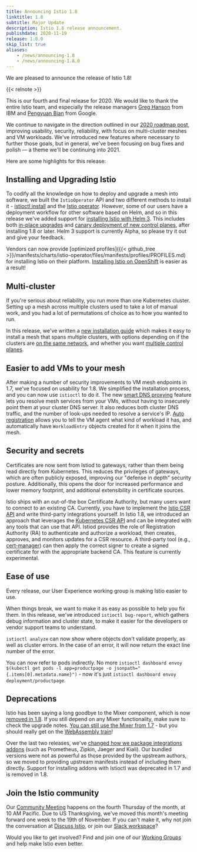 ```yaml
---
title: Announcing Istio 1.8
linktitle: 1.8
subtitle: Major Update
description: Istio 1.8 release announcement.
publishdate: 2020-11-19
release: 1.8.0
skip_list: true
aliases:
    - /news/announcing-1.8
    - /news/announcing-1.8.0
---
```


We are pleased to announce the release of Istio 1.8!

{{< relnote >}}

This is our fourth and final release for 2020.  We would like to thank the entire Istio team, and especially the release managers [Greg Hanson](https://github.com/GregHanson) from IBM and [Pengyuan Bian](https://github.com/bianpengyuan) from Google.

We continue to navigate in the direction outlined in our [2020 roadmap post](/blog/2020/tradewinds-2020/), improving usability, security, reliability, with focus on multi-cluster meshes and VM workloads. We've introduced new features where necessary to further those goals, but in general, we've been focusing on bug fixes and polish — a theme we'll be continuing into 2021.

Here are some highlights for this release:

## Installing and Upgrading Istio

To codify all the knowledge on how to deploy and upgrade a mesh into software, we built the `IstioOperator` API and two different methods to install it - [istioctl install](/docs/setup/install/istioctl/) and the [Istio operator](/docs/setup/install/operator/). However, some of our users have a deployment workflow for other software based on Helm, and so in this release we've added support for [installing Istio with Helm 3](/docs/setup/install/helm/). This includes both [in-place upgrades](/docs/setup/install/helm/#in-place-upgrade) and [canary deployment of new control planes](/docs/setup/install/helm/#canary-upgrade), after installing 1.8 or later. Helm 3 support is currently Alpha, so please try it out and give your feedback.

Vendors can now provide [optimized profiles]({{< github_tree >}}/manifests/charts/istio-operator/files/manifests/profiles/PROFILES.md) for installing Istio on their platform. [Installing Istio on OpenShift](/docs/setup/platform-setup/openshift/) is easier as a result!

## Multi-cluster

If you're serious about reliability, you run more than one Kubernetes cluster. Setting up a mesh across multiple clusters used to take a lot of manual work, and you had a lot of permutations of choice as to how you wanted to run.

In this release, we've written a [new installation guide](/docs/setup/install/multicluster/) which makes it easy to install a mesh that spans multiple clusters, with options depending on if the clusters are [on the same network](/docs/ops/deployment/deployment-models#network-models), and whether you want [multiple control planes](/docs/ops/deployment/deployment-models#control-plane-models).

## Easier to add VMs to your mesh

After making a number of security improvements to VM mesh endpoints in 1.7, we've focused on usability for 1.8. We simplified the installation process, and you can now use `istioctl` to do it. The new [smart DNS proxying](/blog/2020/dns-proxy/) feature lets you resolve mesh services from your VMs, without having to insecurely point them at your cluster DNS server. It also reduces both cluster DNS traffic, and the number of look-ups needed to resolve a service's IP. [Auto registration](/docs/setup/install/virtual-machine/#install-the-istio-control-plane) allows you to tell the VM agent what kind of workload it has, and automatically have `WorkloadEntry` objects created for it when it joins the mesh.

## Security and secrets

Certificates are now sent from Istiod to gateways, rather than them being read directly from Kubernetes. This reduces the privileges of gateways, which are often publicly exposed, improving our "defense in depth" security posture. Additionally, this opens the door for increased performance and lower memory footprint, and additional extensibility in certificate sources.

Istio ships with an out-of-the box Certificate Authority, but many users want to connect to an existing CA. Currently, you have to implement the [Istio CSR API](https://github.com/istio/api/blob/master/security/v1alpha1/ca.proto) and write third-party integrations yourself. In Istio 1.8, we introduced an approach that leverages the [Kubernetes CSR API](https://kubernetes.io/docs/reference/access-authn-authz/certificate-signing-requests/) and can be integrated with any tools that can use that API. Istiod provides the role of Registration Authority (RA) to authenticate and authorize a workload, then creates, approves, and monitors updates for a CSR resource. A third-party tool (e.g., [cert-manager](https://cert-manager.io/)) can then apply the correct signer to create a signed certificate for with the appropriate backend CA. This feature is currently experimental.

## Ease of use

Every release, our User Experience working group is making Istio easier to use.

When things break, we want to make it as easy as possible to help you fix them. In this release, we've introduced `istioctl bug-report`, which gathers debug information and cluster state, to make it easier for the developers or vendor support teams to understand.

`istioctl analyze` can now show where objects don't validate properly, as well as cluster errors. In the case of an error, it will now return the exact line number of the error.

You can now refer to pods indirectly. No more `istioctl dashboard envoy $(kubectl get pods -l app=productpage -o jsonpath="{.items[0].metadata.name}")` - now it's just `istioctl dashboard envoy deployment/productpage`.

## Deprecations

Istio has been saying a long goodbye to the Mixer component, which is now [removed in 1.8](https://github.com/istio/istio/issues/25333). If you still depend on any Mixer functionality, make sure to check the upgrade notes. [You can still use the Mixer from 1.7](https://github.com/istio/istio/wiki/Enabling-Envoy-Authorization-Service-and-gRPC-Access-Log-Service-With-Mixer) - but you should really get on the [WebAssembly train](/blog/2020/wasm-announce/)!

Over the last two releases, we've [changed how we package integrations addons](/blog/2020/addon-rework/) (such as Prometheus, Zipkin, Jaeger and Kiali). Our bundled versions were not as powerful as those provided by the upstream authors, so we moved to providing upstream manifests instead of including them directly. Support for installing addons with Istioctl was deprecated in 1.7 and is removed in 1.8.

## Join the Istio community

Our [Community Meeting](https://github.com/istio/community#community-meeting) happens on the fourth Thursday of the month, at 10 AM Pacific. Due to US Thanksgiving, we've moved this month's meeting forward one week to the 19th of November. If you can't make it, why not join the conversation at [Discuss Istio](https://discuss.istio.io/), or join our [Slack workspace](https://slack.istio.io/)?

Would you like to get involved? Find and join one of our [Working Groups](https://github.com/istio/community/blob/master/WORKING-GROUPS.md) and help make Istio even better.
